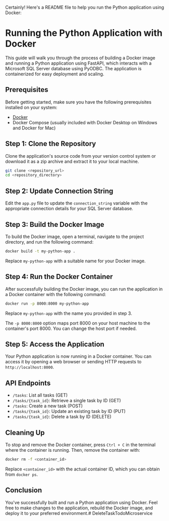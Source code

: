 Certainly! Here's a README file to help you run the Python application using Docker:

# Running the Python Application with Docker

This guide will walk you through the process of building a Docker image and running a Python application using FastAPI, which interacts with a Microsoft SQL Server database using PyODBC. The application is containerized for easy deployment and scaling.

## Prerequisites

Before getting started, make sure you have the following prerequisites installed on your system:

- [Docker](https://docs.docker.com/get-docker/)
- Docker Compose (usually included with Docker Desktop on Windows and Docker for Mac)

## Step 1: Clone the Repository

Clone the application's source code from your version control system or download it as a zip archive and extract it to your local machine.

```bash
git clone <repository_url>
cd <repository_directory>
```

## Step 2: Update Connection String

Edit the `app.py` file to update the `connection_string` variable with the appropriate connection details for your SQL Server database.

## Step 3: Build the Docker Image

To build the Docker image, open a terminal, navigate to the project directory, and run the following command:

```bash
docker build -t my-python-app .
```

Replace `my-python-app` with a suitable name for your Docker image.

## Step 4: Run the Docker Container

After successfully building the Docker image, you can run the application in a Docker container with the following command:

```bash
docker run -p 8000:8000 my-python-app
```

Replace `my-python-app` with the name you provided in step 3.

The `-p 8000:8000` option maps port 8000 on your host machine to the container's port 8000. You can change the host port if needed.

## Step 5: Access the Application

Your Python application is now running in a Docker container. You can access it by opening a web browser or sending HTTP requests to `http://localhost:8000`.

## API Endpoints

- `/tasks`: List all tasks (GET)
- `/tasks/{task_id}`: Retrieve a single task by ID (GET)
- `/tasks`: Create a new task (POST)
- `/tasks/{task_id}`: Update an existing task by ID (PUT)
- `/tasks/{task_id}`: Delete a task by ID (DELETE)

## Cleaning Up

To stop and remove the Docker container, press `Ctrl + C` in the terminal where the container is running. Then, remove the container with:

```bash
docker rm -f <container_id>
```

Replace `<container_id>` with the actual container ID, which you can obtain from `docker ps`.

## Conclusion

You've successfully built and run a Python application using Docker. Feel free to make changes to the application, rebuild the Docker image, and deploy it to your preferred environment.#   D e l e t e T a s k T o d o M i c r o s e r v i c e  
 